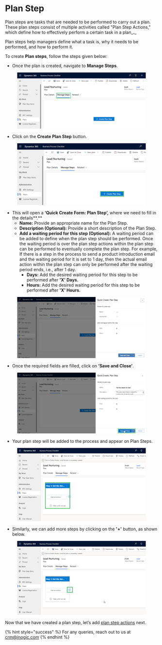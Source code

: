 # Plan Step

Plan steps are tasks that are needed to be performed to carry out a plan. These plan steps consist of multiple activities called "Plan Step Actions," which define how to effectively perform a certain task in a plan_**.**_

Plan steps help managers define what a task is, why it needs to be performed, and how to perform it.

To create **Plan steps**, follow the steps given below:

* Once the plan is created, navigate to **Manage Steps**.

<figure><img src="../../../../.gitbook/assets/Plan step.png" alt=""><figcaption></figcaption></figure>

* Click on the **Create Plan Step** button.

<figure><img src="../../../../.gitbook/assets/plan step_2 (1).png" alt=""><figcaption></figcaption></figure>

* This will open a **‘Quick Create Form: Plan Step’,** where we need to fill in the details**.**
  * **Name:** Provide an appropriate name for the Plan Step.
  * **Description (Optional):** Provide a short description of the Plan Step.
  * **Add a waiting period for this step (Optional):** A waiting period can be added to define when the plan step should be performed. Once the waiting period is over the plan step actions within the plan step can be performed to eventually complete the plan step. For example, If there is a step in the process to send a product introduction email and the waiting period for it is set to 1 day, then the actual email action within the plan step can only be performed after the waiting period ends, i.e., after 1 day.
    * **Days:** Add the desired waiting period for this step to be performed after **'X' Days.**
    * **Hours:** Add the desired waiting period for this step to be performed after **'X' Hours.**

<figure><img src="../../../../.gitbook/assets/Plan step_3.png" alt=""><figcaption></figcaption></figure>

* Once the required fields are filled, click on **‘Save and Close’**.

<figure><img src="../../../../.gitbook/assets/Plan Step3.1 (1) (1).png" alt=""><figcaption></figcaption></figure>

* Your plan step will be added to the process and appear on Plan Steps.

<figure><img src="../../../../.gitbook/assets/plan step (1).png" alt=""><figcaption></figcaption></figure>

* Similarly, we can add more steps by clicking on the **'+'** button, as shown below.

<figure><img src="../../../../.gitbook/assets/add step (1).png" alt=""><figcaption></figcaption></figure>

Now that we have created a plan step, let’s add [plan step actions](https://docs.inogic.com/business-process-checklist/features/manage-plans/create-plan/create-process-type-plan/plan-step-action) next.

{% hint style="success" %}
For any queries, reach out to us at [crm@inogic.com](mailto:crm@inogic.com)
{% endhint %}
